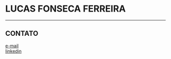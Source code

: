 # LUCAS FONSECA FERREIRA 
---
## CONTATO
[e-mail](mailto:flucasfonseca@gmail.com) \
[linkedin](https://www.linkedin.com/in/lucas-fonseca-ferreira-07663a179/)
